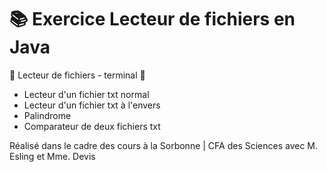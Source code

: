 # 📚 Exercice Lecteur de fichiers en Java 

 📖 Lecteur de fichiers - terminal 📖

- Lecteur d'un fichier txt normal
- Lecteur d'un fichier txt à l'envers 
- Palindrome 
- Comparateur de deux fichiers txt

Réalisé dans le cadre des cours à la Sorbonne | CFA des Sciences avec M. Esling et Mme. Devis
